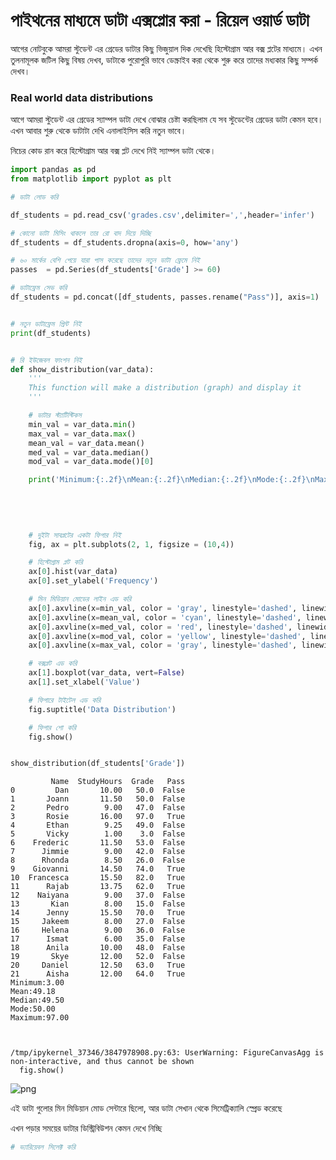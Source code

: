 # পাইথনের মাধ্যমে ডাটা এক্সপ্লোর করা - রিয়েল ওয়ার্ড ডাটা

আগের নোটবুকে আমরা স্টুডেন্ট এর গ্রেডের ডাটার কিছু ভিজুয়াল দিক দেখেছি হিস্টোগ্রাম আর বক্স প্লটের মাধ্যমে। এখন তুলনামূলক জটিল কিছু বিষয় দেখব, ডাটাকে পুরোপুরি ভাবে ডেস্ক্রাইব করা থেকে শুরু করে তাদের মধ্যকার কিছু সম্পর্ক দেখব।


### Real world data distributions

আগে আমরা স্টুডেন্ট এর গ্রেডের স্যাম্পল ডাটা দেখে বোঝার চেষ্টা করছিলাম যে সব স্টুডেন্টের গ্রেডের ডাটা কেমন হবে। এখন আবার শুরু থেকে ডাটাটা দেখি এনালাইসিস করি নতুন ভাবে।

নিচের কোড রান করে হিস্টোগ্রাম আর বক্স প্লট দেখে নিই স্যাম্পল ডাটা থেকে।


```python
import pandas as pd
from matplotlib import pyplot as plt

# ডাটা লোড করি

df_students = pd.read_csv('grades.csv',delimiter=',',header='infer')

# কোনো ডাটা মিসিং থাকলে তার রো বাদ দিয়ে দিচ্ছি
df_students = df_students.dropna(axis=0, how='any')

# ৬০ মার্কের বেশি পেয়ে যারা পাস করেছে তাদের নতুন ডাটা ফ্রেমে নিই
passes  = pd.Series(df_students['Grade'] >= 60)

# ডাটাফ্রেম সেভ করি
df_students = pd.concat([df_students, passes.rename("Pass")], axis=1)


# নতুন ডাটাফ্রেম প্রিন্ট নিই
print(df_students)


# রি ইউজেবল ফাংশন নিই
def show_distribution(var_data):
    '''
    This function will make a distribution (graph) and display it
    '''

    # ডাটার স্ট্যাটিস্টিকস
    min_val = var_data.min()
    max_val = var_data.max()
    mean_val = var_data.mean()
    med_val = var_data.median()
    mod_val = var_data.mode()[0]

    print('Minimum:{:.2f}\nMean:{:.2f}\nMedian:{:.2f}\nMode:{:.2f}\nMaximum:{:.2f}\n'.format(min_val,
                                                                                            mean_val,
                                                                                            med_val,
                                                                                            mod_val,
                                                                                            max_val))

    # দুইটা সাবপ্লটের একটা ফিগার নিই
    fig, ax = plt.subplots(2, 1, figsize = (10,4))

    # হিস্টোগ্রাম প্লট করি
    ax[0].hist(var_data)
    ax[0].set_ylabel('Frequency')

    # মিন মিডিয়ান মোডের লাইন এড করি
    ax[0].axvline(x=min_val, color = 'gray', linestyle='dashed', linewidth = 2)
    ax[0].axvline(x=mean_val, color = 'cyan', linestyle='dashed', linewidth = 2)
    ax[0].axvline(x=med_val, color = 'red', linestyle='dashed', linewidth = 2)
    ax[0].axvline(x=mod_val, color = 'yellow', linestyle='dashed', linewidth = 2)
    ax[0].axvline(x=max_val, color = 'gray', linestyle='dashed', linewidth = 2)

    # বক্সপ্লট এড করি
    ax[1].boxplot(var_data, vert=False)
    ax[1].set_xlabel('Value')

    # ফিগারে টাইটেল এড করি
    fig.suptitle('Data Distribution')

    # ফিগার শো করি
    fig.show()


show_distribution(df_students['Grade'])
```

             Name  StudyHours  Grade   Pass
    0         Dan       10.00   50.0  False
    1       Joann       11.50   50.0  False
    2       Pedro        9.00   47.0  False
    3       Rosie       16.00   97.0   True
    4       Ethan        9.25   49.0  False
    5       Vicky        1.00    3.0  False
    6    Frederic       11.50   53.0  False
    7      Jimmie        9.00   42.0  False
    8      Rhonda        8.50   26.0  False
    9    Giovanni       14.50   74.0   True
    10  Francesca       15.50   82.0   True
    11      Rajab       13.75   62.0   True
    12    Naiyana        9.00   37.0  False
    13       Kian        8.00   15.0  False
    14      Jenny       15.50   70.0   True
    15     Jakeem        8.00   27.0  False
    16     Helena        9.00   36.0  False
    17      Ismat        6.00   35.0  False
    18      Anila       10.00   48.0  False
    19       Skye       12.00   52.0  False
    20     Daniel       12.50   63.0   True
    21      Aisha       12.00   64.0   True
    Minimum:3.00
    Mean:49.18
    Median:49.50
    Mode:50.00
    Maximum:97.00



    /tmp/ipykernel_37346/3847978908.py:63: UserWarning: FigureCanvasAgg is non-interactive, and thus cannot be shown
      fig.show()




![png](output_1_2.png)




এই ডাটা গুলোর মিন মিডিয়ান মোড সেন্টারে ছিলো, আর ডাটা সেখান থেকে সিমেট্রিক্যালি স্প্রেড করেছে

এখন পড়ার সময়ের ডাটার ডিস্ট্রিবিউশন কেমন দেখে নিচ্ছি


```python
# ভ্যারিয়েবল সিলেক্ট করি

